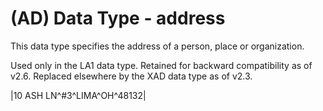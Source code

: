 # (AD) Data Type - address

This data type specifies the address of a person, place or organization.

Used only in the LA1 data type. Retained for backward compatibility as of v2.6. Replaced elsewhere by the XAD data type as of v2.3.

|10 ASH LN\^#3^LIMA\^OH^48132­|
